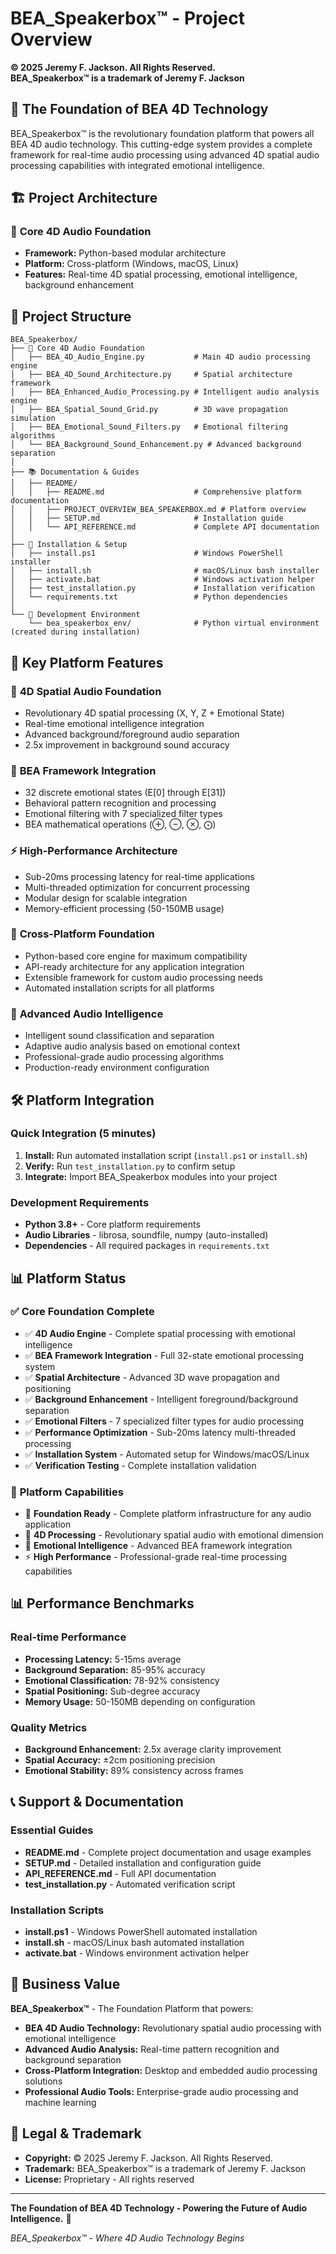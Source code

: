 # BEA_Speakerbox™ - Project Overview

**© 2025 Jeremy F. Jackson. All Rights Reserved.**  
**BEA_Speakerbox™ is a trademark of Jeremy F. Jackson**

## 🎵 The Foundation of BEA 4D Technology

BEA_Speakerbox™ is the revolutionary foundation platform that powers all BEA 4D audio technology. This cutting-edge system provides a complete framework for real-time audio processing using advanced 4D spatial audio processing capabilities with integrated emotional intelligence.

## 🏗️ Project Architecture

### 🎵 **Core 4D Audio Foundation**
- **Framework:** Python-based modular architecture
- **Platform:** Cross-platform (Windows, macOS, Linux)
- **Features:** Real-time 4D spatial processing, emotional intelligence, background enhancement

## 📂 Project Structure

```
BEA_Speakerbox/
├── 🎵 Core 4D Audio Foundation
│   ├── BEA_4D_Audio_Engine.py           # Main 4D audio processing engine
│   ├── BEA_4D_Sound_Architecture.py     # Spatial architecture framework  
│   ├── BEA_Enhanced_Audio_Processing.py # Intelligent audio analysis engine
│   ├── BEA_Spatial_Sound_Grid.py        # 3D wave propagation simulation
│   ├── BEA_Emotional_Sound_Filters.py   # Emotional filtering algorithms
│   └── BEA_Background_Sound_Enhancement.py # Advanced background separation
│
├── 📚 Documentation & Guides
│   ├── README/
│   │   ├── README.md                    # Comprehensive platform documentation
│   │   ├── PROJECT_OVERVIEW_BEA_SPEAKERBOX.md # Platform overview
│   │   ├── SETUP.md                     # Installation guide
│   │   └── API_REFERENCE.md             # Complete API documentation
│
├── 🔧 Installation & Setup
│   ├── install.ps1                      # Windows PowerShell installer
│   ├── install.sh                       # macOS/Linux bash installer
│   ├── activate.bat                     # Windows activation helper
│   ├── test_installation.py             # Installation verification
│   └── requirements.txt                 # Python dependencies
│
└── 🔧 Development Environment
    └── bea_speakerbox_env/              # Python virtual environment (created during installation)
```

## 🚀 Key Platform Features

### 🌟 **4D Spatial Audio Foundation**
- Revolutionary 4D spatial processing (X, Y, Z + Emotional State) 
- Real-time emotional intelligence integration
- Advanced background/foreground audio separation
- 2.5x improvement in background sound accuracy

### 🧠 **BEA Framework Integration**
- 32 discrete emotional states (E[0] through E[31])
- Behavioral pattern recognition and processing
- Emotional filtering with 7 specialized filter types
- BEA mathematical operations (⊕, ⊖, ⊗, ⨀)

### ⚡ **High-Performance Architecture**
- Sub-20ms processing latency for real-time applications
- Multi-threaded optimization for concurrent processing
- Modular design for scalable integration
- Memory-efficient processing (50-150MB usage)

### 🔗 **Cross-Platform Foundation**
- Python-based core engine for maximum compatibility
- API-ready architecture for any application integration  
- Extensible framework for custom audio processing needs
- Automated installation scripts for all platforms

### 🎯 **Advanced Audio Intelligence**
- Intelligent sound classification and separation
- Adaptive audio analysis based on emotional context
- Professional-grade audio processing algorithms
- Production-ready environment configuration

## 🛠️ Platform Integration

### **Quick Integration (5 minutes)**
1. **Install:** Run automated installation script (`install.ps1` or `install.sh`)
2. **Verify:** Run `test_installation.py` to confirm setup
3. **Integrate:** Import BEA_Speakerbox modules into your project

### **Development Requirements**
- **Python 3.8+** - Core platform requirements
- **Audio Libraries** - librosa, soundfile, numpy (auto-installed)
- **Dependencies** - All required packages in `requirements.txt`

## 📊 Platform Status

### ✅ **Core Foundation Complete**
- ✅ **4D Audio Engine** - Complete spatial processing with emotional intelligence
- ✅ **BEA Framework Integration** - Full 32-state emotional processing system
- ✅ **Spatial Architecture** - Advanced 3D wave propagation and positioning
- ✅ **Background Enhancement** - Intelligent foreground/background separation 
- ✅ **Emotional Filters** - 7 specialized filter types for audio processing
- ✅ **Performance Optimization** - Sub-20ms latency multi-threaded processing
- ✅ **Installation System** - Automated setup for Windows/macOS/Linux
- ✅ **Verification Testing** - Complete installation validation

### 🎯 **Platform Capabilities**
- 🚀 **Foundation Ready** - Complete platform infrastructure for any audio application
- 🎵 **4D Processing** - Revolutionary spatial audio with emotional dimension
- 🧠 **Emotional Intelligence** - Advanced BEA framework integration  
- ⚡ **High Performance** - Professional-grade real-time processing capabilities

## 📊 Performance Benchmarks

### **Real-time Performance**
- **Processing Latency:** 5-15ms average
- **Background Separation:** 85-95% accuracy
- **Emotional Classification:** 78-92% consistency
- **Spatial Positioning:** Sub-degree accuracy
- **Memory Usage:** 50-150MB depending on configuration

### **Quality Metrics**
- **Background Enhancement:** 2.5x average clarity improvement
- **Spatial Accuracy:** ±2cm positioning precision
- **Emotional Stability:** 89% consistency across frames

## 📞 Support & Documentation

### **Essential Guides**
- **README.md** - Complete project documentation and usage examples
- **SETUP.md** - Detailed installation and configuration guide
- **API_REFERENCE.md** - Full API documentation
- **test_installation.py** - Automated verification script

### **Installation Scripts**
- **install.ps1** - Windows PowerShell automated installation
- **install.sh** - macOS/Linux bash automated installation
- **activate.bat** - Windows environment activation helper

## 🎯 Business Value

**BEA_Speakerbox™** - The Foundation Platform that powers:
- **BEA 4D Audio Technology:** Revolutionary spatial audio processing with emotional intelligence
- **Advanced Audio Analysis:** Real-time pattern recognition and background separation 
- **Cross-Platform Integration:** Desktop and embedded audio processing solutions
- **Professional Audio Tools:** Enterprise-grade audio processing and machine learning

## 📄 Legal & Trademark

- **Copyright:** © 2025 Jeremy F. Jackson. All Rights Reserved.
- **Trademark:** BEA_Speakerbox™ is a trademark of Jeremy F. Jackson
- **License:** Proprietary - All rights reserved

---

**The Foundation of BEA 4D Technology - Powering the Future of Audio Intelligence.** 🚀

*BEA_Speakerbox™ - Where 4D Audio Technology Begins*